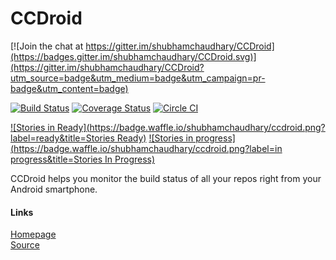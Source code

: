 
CCDroid
=======

[![Join the chat at https://gitter.im/shubhamchaudhary/CCDroid](https://badges.gitter.im/shubhamchaudhary/CCDroid.svg)](https://gitter.im/shubhamchaudhary/CCDroid?utm_source=badge&utm_medium=badge&utm_campaign=pr-badge&utm_content=badge)

[![Build Status](https://travis-ci.org/shubhamchaudhary/CCDroid.svg)](https://travis-ci.org/shubhamchaudhary/CCDroid) [![Coverage Status](https://coveralls.io/repos/shubhamchaudhary/CCDroid/badge.svg)](https://coveralls.io/r/shubhamchaudhary/CCDroid) [![Circle CI](https://circleci.com/gh/shubhamchaudhary/CCDroid.svg?style=svg)](https://circleci.com/gh/shubhamchaudhary/CCDroid) 

[![Stories in Ready](https://badge.waffle.io/shubhamchaudhary/ccdroid.png?label=ready&title=Stories Ready)](https://waffle.io/shubhamchaudhary/ccdroid) [![Stories in progress](https://badge.waffle.io/shubhamchaudhary/ccdroid.png?label=in progress&title=Stories In Progress)](https://waffle.io/shubhamchaudhary/ccdroid)

CCDroid helps you monitor the build status of all your repos right from your Android smartphone.  


#### Links
[Homepage](https://ccdroid.github.io)  
[Source](https://github.com/CCDroid)  
